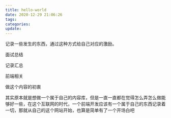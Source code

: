 ```yaml
---
title: hello-world
date: 2020-12-29 21:06:26
tags:
categories:
update:
---
```


记录一些发生的东西，通过这种方式给自己对应的激励。

面试总结

记录汇总

前端相关

做这个内容的初衷

其实原本就是想做一个属于自己的内容库，但是一直一直都在觉得怎么弄怎么做能够好一些，在这个互联网的时代，一个前端开发应该有一个属于自己的东西记录着一切，那就从自己的这个网站开始，也算是简单有了一个开场白吧
